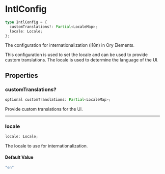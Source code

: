 # IntlConfig

```ts
type IntlConfig = {
  customTranslations?: Partial<LocaleMap>;
  locale: Locale;
};
```

The configuration for internationalization (i18n) in Ory Elements.

This configuration is used to set the locale and can be used to provide custom translations.
The locale is used to determine the language of the UI.

## Properties

### customTranslations?

```ts
optional customTranslations: Partial<LocaleMap>;
```

Provide custom translations for the UI.

***

### locale

```ts
locale: Locale;
```

The locale to use for internationalization.

#### Default Value

```ts
"en"
```
